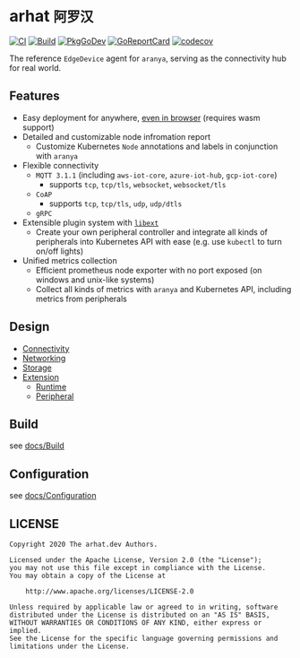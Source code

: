 # arhat `阿罗汉`

[![CI](https://github.com/arhat-dev/arhat/workflows/CI/badge.svg)](https://github.com/arhat-dev/arhat/actions?query=workflow%3ACI)
[![Build](https://github.com/arhat-dev/arhat/workflows/Build/badge.svg)](https://github.com/arhat-dev/arhat/actions?query=workflow%3ABuild)
[![PkgGoDev](https://pkg.go.dev/badge/arhat.dev/arhat)](https://pkg.go.dev/arhat.dev/arhat)
[![GoReportCard](https://goreportcard.com/badge/arhat.dev/arhat)](https://goreportcard.com/report/arhat.dev/arhat)
[![codecov](https://codecov.io/gh/arhat-dev/arhat/branch/master/graph/badge.svg)](https://codecov.io/gh/arhat-dev/arhat)

The reference `EdgeDevice` agent for `aranya`, serving as the connectivity hub for real world.

## Features

- Easy deployment for anywhere, [even in browser](./cicd/scripts/wasm) (requires wasm support)
- Detailed and customizable node infromation report
  - Customize Kubernetes `Node` annotations and labels in conjunction with `aranya`
- Flexible connectivity
  - `MQTT 3.1.1` (including `aws-iot-core`, `azure-iot-hub`, `gcp-iot-core`)
    - supports `tcp`, `tcp/tls`, `websocket`, `websocket/tls`
  - `CoAP`
    - supports `tcp`, `tcp/tls`, `udp`, `udp/dtls`
  - `gRPC`
- Extensible plugin system with [`libext`](arhat.dev/libext)
  - Create your own peripheral controller and integrate all kinds of peripherals into Kubernetes API with ease (e.g. use `kubectl` to turn on/off lights)
- Unified metrics collection
  - Efficient prometheus node exporter with no port exposed (on windows and unix-like systems)
  - Collect all kinds of metrics with `aranya` and Kubernetes API, including metrics from peripherals

## Design

- [Connectivity](./docs/Connectivity.md)
- [Networking](./docs/Networking.md)
- [Storage](./docs/Storage.md)
- [Extension](./docs/Extension.md)
  - [Runtime](./docs/Extension-Runtime.md)
  - [Peripheral](./docs/Extension-Peripheral.md)

## Build

see [docs/Build](./docs/Build.md)

## Configuration

see [docs/Configuration](./docs/Configuration.md)

## LICENSE

```text
Copyright 2020 The arhat.dev Authors.

Licensed under the Apache License, Version 2.0 (the "License");
you may not use this file except in compliance with the License.
You may obtain a copy of the License at

    http://www.apache.org/licenses/LICENSE-2.0

Unless required by applicable law or agreed to in writing, software
distributed under the License is distributed on an "AS IS" BASIS,
WITHOUT WARRANTIES OR CONDITIONS OF ANY KIND, either express or implied.
See the License for the specific language governing permissions and
limitations under the License.
```
